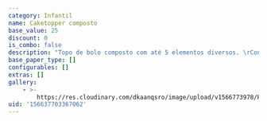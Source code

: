 ```yaml
---
category: Infantil
name: Caketopper composto
base_value: 25
discount: 0
is_combo: false
description: "Topo de bolo composto com até 5 elementos diversos. \rConfeccionado em papel glossy fotográfico com hastes de madeira ou papel, e acrílico."
base_paper_type: []
configurables: []
extras: []
gallery:
    - >-
        https://res.cloudinary.com/dkaanqsro/image/upload/v1566773978/Papelaria%20infantil/Topo_de_bolo_composto_wlhbye.jpg
uid: '156637703367062'
---
```

